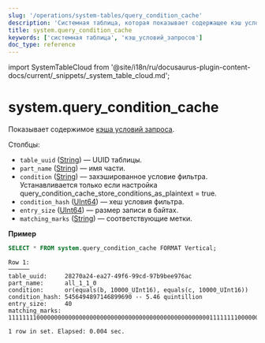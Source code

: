 ```yaml
---
slug: '/operations/system-tables/query_condition_cache'
description: 'Системная таблица, которая показывает содержащее кэш условий запросов.'
title: system.query_condition_cache
keywords: ['системная таблица', 'кэш_условий_запросов']
doc_type: reference
---
```

import SystemTableCloud from '@site/i18n/ru/docusaurus-plugin-content-docs/current/_snippets/_system_table_cloud.md';


# system.query_condition_cache

<SystemTableCloud/>

Показывает содержимое [кэша условий запроса](../query-condition-cache.md).

Столбцы:

- `table_uuid` ([String](../../sql-reference/data-types/string.md)) — UUID таблицы.
- `part_name` ([String](../../sql-reference/data-types/string.md)) — имя части.
- `condition` ([String](/sql-reference/data-types/string.md)) — захэшированное условие фильтра. Устанавливается только если настройка query_condition_cache_store_conditions_as_plaintext = true.
- `condition_hash` ([UInt64](/sql-reference/data-types/int-uint.md)) — хеш условия фильтра.
- `entry_size` ([UInt64](../../sql-reference/data-types/int-uint.md)) — размер записи в байтах.
- `matching_marks` ([String](../../sql-reference/data-types/string.md)) — соответствующие метки.

**Пример**

```sql
SELECT * FROM system.query_condition_cache FORMAT Vertical;
```

```text
Row 1:
──────
table_uuid:     28270a24-ea27-49f6-99cd-97b9bee976ac
part_name:      all_1_1_0
condition:      or(equals(b, 10000_UInt16), equals(c, 10000_UInt16))
condition_hash: 5456494897146899690 -- 5.46 quintillion
entry_size:     40
matching_marks: 111111110000000000000000000000000000000000000000000000000111111110000000000000000

1 row in set. Elapsed: 0.004 sec.
```